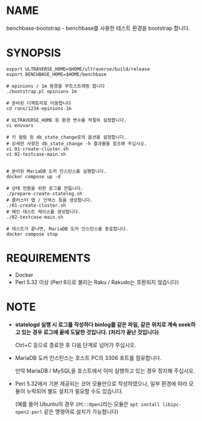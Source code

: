 # NAME
benchbase-bootstrap - benchbase를 사용한 테스트 환경을 bootstrap 합니다.

# SYNOPSIS
```shell
export ULTRAVERSE_HOME=$HOME/ultraverse/build/release
export BENCHBASE_HOME=$HOME/benchbase

# epinions / 1m 환경을 부트스트래핑 합니다
./bootstrap.pl epinions 1m

# 준비된 디렉토리로 이동합니다
cd runs/1234-epinions-1m

# ULTRAVERSE_HOME 등 환경 변수를 적절히 설정합니다.
vi envvars

# 키 컬럼 등 db_state_change로의 옵션을 설정합니다.
# 상세한 사항은 db_state_change -h 결과물을 참조해 주십시오.
vi 01-create-cluster.sh
vi 02-testcase-main.sh


# 분리된 MariaDB 도커 인스턴스를 실행합니다.
docker compose up -d

# 상태 전환을 위한 로그를 만듭니다.
./prepare-create-statelog.sh
# 클러스터 맵 / 인덱스 등을 생성합니다.
./01-create-cluster.sh
# 메인 테스트 케이스를 생성합니다.
./02-testcase-main.sh

# 테스트가 끝나면, MariaDB 도커 인스턴스를 종료합니다.
docker compose stop
```

# REQUIREMENTS

- Docker
- Perl 5.32 이상 (Perl 6으로 불리는 Raku / Rakudo는 호환되지 않습니다)

# NOTE

- **statelogd 실행 시 로그를 작성하다 binlog를 같은 파일, 같은 위치로 계속 seek하고 있는 경우 로그에 끝에 도달한 것입니다. (처리가 끝난 것입니다)**

  Ctrl+C 등으로 종료한 후 다음 단계로 넘어가 주십시오.

- MariaDB 도커 인스턴스는 호스트 PC의 3306 포트를 점유합니다.

  만약 MariaDB / MySQL을 호스트에서 이미 실행하고 있는 경우 정지해 주십시오.

- Perl 5.32에서 기본 제공되는 코어 모듈만으로 작성하였으나, 일부 환경에 따라 모듈이 누락되어 별도 설치가 필요할 수도 있습니다.

  (예를 들어 Ubuntu의 경우 `IPC::Open2`라는 모듈은 `apt install libipc-open2-perl` 같은 명령어로 설치가 가능합니다)
